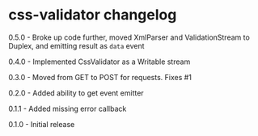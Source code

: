 # css-validator changelog
0.5.0 - Broke up code further, moved XmlParser and ValidationStream to Duplex, and emitting result as `data` event

0.4.0 - Implemented CssValidator as a Writable stream

0.3.0 - Moved from GET to POST for requests. Fixes #1

0.2.0 - Added ability to get event emitter

0.1.1 - Added missing error callback

0.1.0 - Initial release
